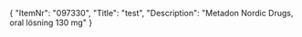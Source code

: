 {
  "ItemNr": "097330",
  "Title": "test",
  "Description": "Metadon Nordic Drugs, oral lösning 130 mg"
}
